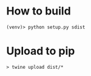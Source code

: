 # How to build

```
(venv)> python setup.py sdist
```

# Upload  to pip

```
> twine upload dist/*
```
